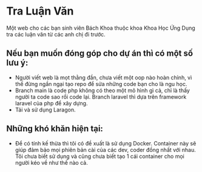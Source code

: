 # Tra Luận Văn
Một web cho các bạn sinh viên Bách Khoa thuộc khoa Khoa Học Ứng Dụng tra các luận văn từ các anh chị đi trước.

## Nếu bạn muốn đóng góp cho dự án thì có một số lưu ý:
- Người viết web là mọt thằng đần, chưa viết một oop nào hoàn chỉnh, vì thế đừng ngần ngại tạo repo để sửa những code bạn cho là ngu học.
- Branch main là code php không có theo một mô hình gì cả, chỉ là thấy người ta code sao rồi code lại. Branch laravel thì dựa trên framework laravel của php để xây dựng.
- Tải và sử dụng Laragon.
## Những khó khăn hiện tại:

- Để có tính kế thừa thì tôi có đề xuất là sử dụng Docker. Container này sẽ giúp đảm bảo mọi phiên bản cài của các dev, coder đồng nhất với nhau. Tôi chưa biết sử dụng và cũng chưa biết tạo 1 cái container cho mọi người kéo về như thế nào cả.
